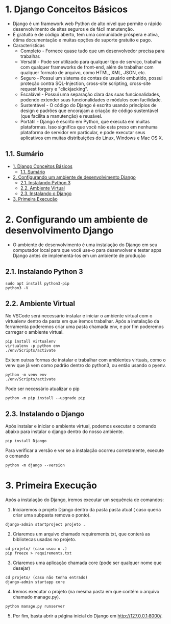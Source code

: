 # 1. Django Conceitos Básicos

- Django é um framework web Python de alto nível que permite o rápido desenvolvimento de sites seguros e de fácil manutenção.
- É gratuito e de código aberto, tem uma comunidade próspera e ativa, ótima documentação e muitas opções de suporte gratuito e pago. 
- Características
  - Completo - Fornece quase tudo que um desenvolvedor precisa para trabalhar.
  - Versátil - Pode ser utilizado para qualquer tipo de serviço, trabalha com qualquer frameworks de front-end, além de trabalhar com qualquer formato de arquivo, como HTML, XML, JSON, etc. 
  - Seguro - Possui um sistema de contas de usuário embutido, possui proteção contra SQL-Injection, cross-site scripting, cross-site request forgery e "clickjacking".
  - Escalável - Possui uma separação clara das suas funcionalidades, podendo extender suas funcionalidades e módulos com facilidade.  
  - Sustentável - O código do Django é escrito usando princípios de design e padrões que encorajam a criação de código sustentável (que facilita a manutenção) e reusável.
  - Portátil - Django é escrito em Python, que executa em muitas plataformas. Isso significa que você não esta preso em nenhuma plataforma de servidor em particular, e pode executar seus aplicativos em muitas distribuições do Linux, Windows e Mac OS X.

## 1.1. Sumário

- [1. Django Conceitos Básicos](#1-django-conceitos-básicos)
  - [1.1. Sumário](#11-sumário)
- [2. Configurando um ambiente de desenvolvimento Django](#2-configurando-um-ambiente-de-desenvolvimento-django)
  - [2.1. Instalando Python 3](#21-instalando-python-3)
  - [2.2. Ambiente Virtual](#22-ambiente-virtual)
  - [2.3. Instalando o Django](#23-instalando-o-django)
- [3. Primeira Execução](#3-primeira-execução)


# 2. Configurando um ambiente de desenvolvimento Django

- O ambiente de desenvolvimento é uma instalação do Django em seu computador local para que você use-o para desenvolver e testar apps Django antes de implementá-los em um ambiente de produção

## 2.1. Instalando Python 3

```properties
sudo apt install python3-pip
python3 -V
```

## 2.2. Ambiente Virtual

No VSCode será necessário instalar e iniciar o ambiente virtual com o virtualenv dentro da pasta em que iremos trabalhar. Após a instalação da ferramenta poderemos criar uma pasta chamada env, e por fim poderemos carregar o ambiente virtual.

```properties
pip install virtualenv
virtualenv -p python env
./env/Scripts/activate  
```
Exitem outras formas de instalar e trabalhar com ambientes virtuais, como o venv que já vem como padrão dentro do python3, ou então usando o pyenv.

```properties
python -m venv env
./env/Scripts/activate  
```

Pode ser necessário atualizar o pip

```properties
python -m pip install --upgrade pip
```

## 2.3. Instalando o Django

Após instalar e iniciar o ambiente virtual, podemos executar o comando abaixo para instalar o django dentro do nosso ambiente.

```properties
pip install Django
```

Para verificar a versão e ver se a instalação ocorreu corretamente, execute o comando

```properties
python -m django --version
```


# 3. Primeira Execução

Após a instalação do Django, iremos executar um sequência de comandos:

1. Iniciaremos o projeto Django dentro da pasta pasta atual ( caso queria criar uma subpasta remova o ponto).

```properties
django-admin startproject projeto .
```

2. Criaremos um arquivo chamado requirements.txt, que conterá as bibliotecas usadas no projeto.

```properties
cd projeto/ (caso usou o .)
pip freeze > requirements.txt
```

3. Criaremos uma aplicação chamada core (pode ser qualquer nome que desejar)

```properties
cd projeto/ (caso não tenha entrado)
django-admin startapp core
```

4. Iremos executar o projeto (na mesma pasta em que contém o arquivo chamado manage.py).

```properties
python manage.py runserver
```

5. Por fim, basta abrir a página inicial do Django em http://127.0.0.1:8000/.




